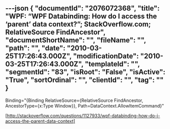 ---json
{
  "documentId": "2076072368",
  "title": "WPF: “WPF Databinding: How do I access the ‘parent’ data context?”; StackOverflow.com; RelativeSource FindAncestor",
  "documentShortName": "",
  "fileName": "",
  "path": "",
  "date": "2010-03-25T17:26:43.000Z",
  "modificationDate": "2010-03-25T17:26:43.000Z",
  "templateId": "",
  "segmentId": "83",
  "isRoot": "False",
  "isActive": "True",
  "sortOrdinal": "",
  "clientId": "",
  "tag": ""
}
---

Binding=&quot;{Binding RelativeSource={RelativeSource FindAncestor,
AncestorType={x:Type Window}}, Path=DataContext.AllowItemCommand}&quot;

[http://stackoverflow.com/questions/1127933/wpf-databinding-how-do-i-access-the-parent-data-context]
